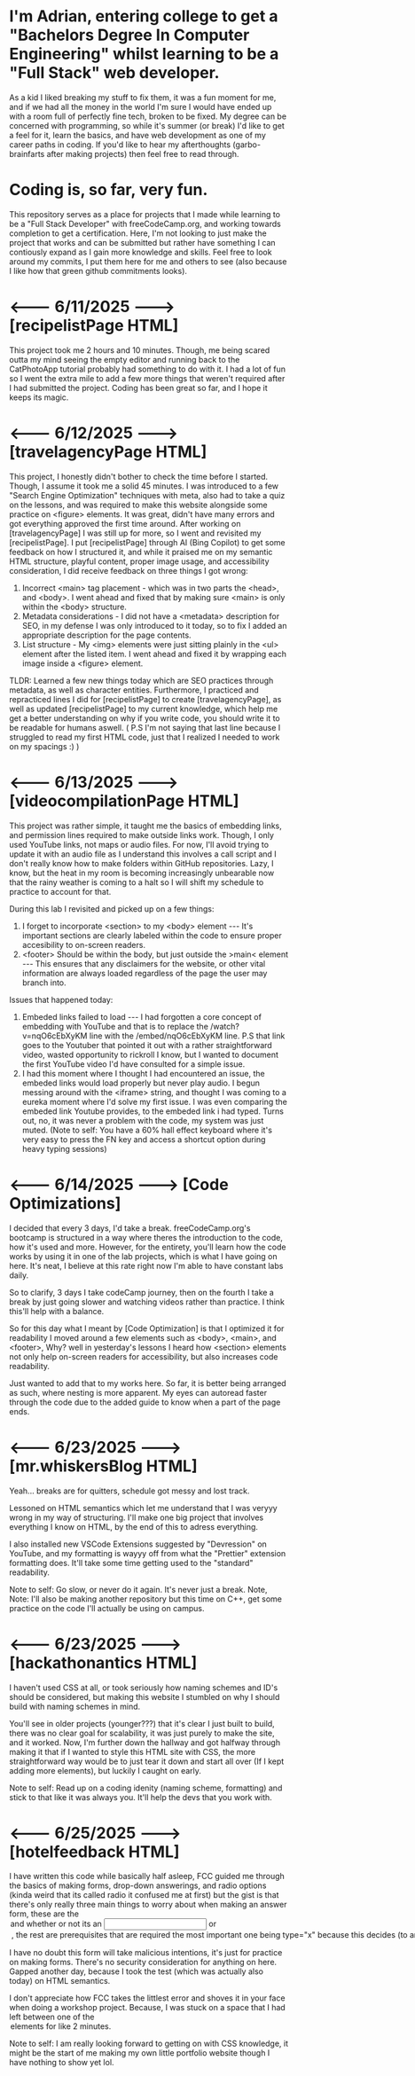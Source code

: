 # I'm Adrian, entering college to get a "Bachelors Degree In Computer Engineering" whilst learning to be a "Full Stack" web developer.
As a kid I liked breaking my stuff to fix them, it was a fun moment for me, and if we had all the money in the world I'm sure I would have ended up with a room full of perfectly fine tech, broken to be fixed.
My degree can be concerned with programming, so while it's summer (or break) I'd like to get a feel for it, learn the basics, and have web development as one of my career paths in coding. If you'd like to hear my afterthoughts (garbo-brainfarts after making projects) then feel free to read through.
# Coding is, so far, very fun.

This repository serves as a place for projects that I made while learning to be a "Full Stack Developer" with freeCodeCamp.org, and working towards completion to get a certification. Here, I'm not looking to just make the project that works and can be submitted but rather have something I can contiously expand as I gain more knowledge and skills. Feel free to look around my commits, I put them here for me and others to see (also because I like how that green github commitments looks).

# <--- 6/11/2025 ---> [recipelistPage HTML]
This project took me 2 hours and 10 minutes. Though, me being scared outta my mind seeing the empty editor and running back to the CatPhotoApp tutorial probably had something to do with it. I had a lot of fun so I went the extra mile to add a few more things that weren't required after I had submitted the project.
Coding has been great so far, and I hope it keeps its magic.



# <--- 6/12/2025 ---> [travelagencyPage HTML]
This project, I honestly didn't bother to check the time before I started. Though, I assume it took me a solid 45 minutes. I was introduced to a few "Search Engine Optimization" techniques with meta, also had to take a quiz on the lessons, and was required to make this website alongside some practice on &lt;figure&gt; elements. It was great, didn't have many errors and got everything approved the first time around.
After working on [travelagencyPage] I was still up for more, so I went and revisited my [recipelistPage]. I put [recipelistPage] through AI (Bing Copilot) to get some feedback on how I structured it, and while it praised me on my semantic HTML structure, playful content, proper image usage, and accessibility consideration, I did receive feedback on three things I got wrong:
1. Incorrect &lt;main&gt; tag placement - which was in two parts the &lt;head&gt;, and &lt;body&gt;. I went ahead and fixed that by making sure &lt;main&gt; is only within the &lt;body&gt; structure.
2. Metadata considerations - I did not have a &lt;metadata&gt; description for SEO, in my defense I was only introduced to it today, so to fix I added an appropriate description for the page contents.
3. List structure - My &lt;img&gt; elements were just sitting plainly in the &lt;ul&gt; element after the listed item. I went ahead and fixed it by wrapping each image inside a &lt;figure&gt; element.

TLDR: Learned a few new things today which are SEO practices through metadata, as well as character entities. Furthermore, I practiced and repracticed lines I did for [recipelistPage] to create [travelagencyPage], as well as updated [recipelistPage] to my current knowledge, which help me get a better understanding on why if you write code, you should write it to be readable for humans aswell. 
( P.S I'm not saying that last line because I struggled to read my first HTML code, just that I realized I needed to work on my spacings :) )



# <--- 6/13/2025 ---> [videocompilationPage HTML]
This project was rather simple, it taught me the basics of embedding links, and permission lines required to make outside links work. Though, I only used YouTube links, not maps or audio files. For now, I'll avoid trying to update it with an audio file as I understand this involves a call script and I don't really know how to make folders within GitHub repositories. Lazy, I know, but the heat in my room is becoming increasingly unbearable now that the rainy weather is coming to a halt so I will shift my schedule to practice to account for that.

During this lab I revisited and picked up on a few things: 
1. I forget to incorporate &lt;section&gt; to my &lt;body&gt; element --- It's important sections are clearly labeled within the code to ensure proper accesibility to on-screen readers.
2. &lt;footer&gt; Should be within the body, but just outside the &gt;main&lt; element --- This ensures that any disclaimers for the website, or other vital information are always loaded regardless of the page the user may branch into.

Issues that happened today:
1. Embeded links failed to load --- I had forgotten a core concept of embedding with YouTube and that is to replace the &#47;watch?v=nqO6cEbXyKM line with the &#47;embed&#47;nqO6cEbXyKM line. P.S that link goes to the Youtuber that pointed it out with a rather straightforward video, wasted opportunity to rickroll I know, but I wanted to document the first YouTube video I'd have consulted for a simple issue.
2. I had this moment where I thought I had encountered an issue, the embeded links would load properly but never play audio. I begun messing around with the &lt;iframe&gt; string, and thought I was coming to a eureka moment where I'd solve my first issue. I was even comparing the embeded link Youtube provides, to the embeded link i had typed. Turns out, no, it was never a problem with the code, my system was just muted. &#40;Note to self: You have a 60% hall effect keyboard where it's very easy to press the FN key and access a shortcut option during heavy typing sessions&#41;



# <--- 6/14/2025 ---> [Code Optimizations]
I decided that every 3 days, I'd take a break. freeCodeCamp.org's bootcamp is structured in a way where theres the introduction to the code, how it's used and more. However, for the entirety, you'll learn how the code works by using it in one of the lab projects, which is what I have going on here. It's neat, I believe at this rate right now I'm able to have constant labs daily.

So to clarify, 3 days I take codeCamp journey, then on the fourth I take a break by just going slower and watching videos rather than practice. I think this'll help with a balance.

So for this day what I meant by [Code Optimization] is that I optimized it for readability I moved around a few elements such as &lt;body&gt;, &lt;main&gt;, and &lt;footer&gt;, Why? well in yesterday's lessons I heard how &lt;section&gt; elements not only help on-screen readers for accessibility, but also increases code readability.

Just wanted to add that to my works here. So far, it is better being arranged as such, where nesting is more apparent. My eyes can autoread faster through the code due to the added guide to know when a part of the page ends.

# <--- 6/23/2025 ---> [mr.whiskersBlog HTML]
Yeah... breaks are for quitters, schedule got messy and lost track.

Lessoned on HTML semantics which let me understand that I was veryyy wrong in my way of structuring. I'll make one big project that involves everything I know on HTML, by the end of this to adress everything. 

I also installed new VSCode Extensions suggested by "Devression" on YouTube, and my formatting is wayyy off from what the "Prettier" extension formatting does. It'll take some time getting used to the "standard" readability.

Note to self: Go slow, or never do it again. It's never just a break.
Note, Note: I'll also be making another repository but this time on C++, get some practice on the code I'll actually be using on campus.

# <--- 6/23/2025 ---> [hackathonantics HTML]
I haven't used CSS at all, or took seriously how naming schemes and ID's should be considered, but making this website I stumbled on why I should build with naming schemes in mind.

You'll see in older projects (younger???) that it's clear I just built to build, there was no clear goal for scalability, it was just purely to make the site, and it worked. Now, I'm further down the hallway and got halfway through making it that if I wanted to style this HTML site with CSS, the more straightforward way would be to just tear it down and start all over (If I kept adding more elements), but luckily I caught on early. 

Note to self: Read up on a coding idenity (naming scheme, formatting) and stick to that like it was always you. It'll help the devs that you work with.


# <--- 6/25/2025 ---> [hotelfeedback HTML]
I have written this code while basically half asleep, FCC guided me through the basics of making forms, drop-down answerings, and radio options (kinda weird that its called radio it confused me at first) but the gist is that there's only really three main things to worry about when making an answer form, these are the <legend> <label> and whether or not its an <input> or <option>, the rest are prerequisites that are required the most important one being type="x" because this decides (to an extent) what is allowed in the form.

I have no doubt this form will take malicious intentions, it's just for practice on making forms. There's no security consideration for anything on here. Gapped another day, because I took the test (which was actually also today) on HTML semantics. 

I don't appreciate how FCC takes the littlest error and shoves it in your face when doing a workshop project. Because, I was stuck on a space that I had left between one of the <legend> elements for like 2 minutes. 

Note to self: I am really looking forward to getting on with CSS knowledge, it might be the start of me making my own little portfolio website though I have nothing to show yet lol.
